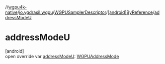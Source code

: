 //[wgpu4k-native](../../../../index.md)/[io.ygdrasil.wgpu](../../index.md)/[WGPUSamplerDescriptor](../index.md)/[[android]ByReference](index.md)/[addressModeU](address-mode-u.md)

# addressModeU

[android]\
open override var [addressModeU](address-mode-u.md): [WGPUAddressMode](../../-w-g-p-u-address-mode/index.md)